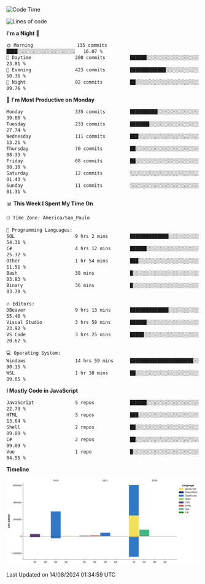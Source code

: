 <!--START_SECTION:waka-->
![Code Time](http://img.shields.io/badge/Code%20Time-2%2C626%20hrs%2040%20mins-blue)

![Lines of code](https://img.shields.io/badge/From%20Hello%20World%20I%27ve%20Written-1.1%20million%20lines%20of%20code-blue)

**I'm a Night 🦉** 

```text
🌞 Morning                135 commits         ████░░░░░░░░░░░░░░░░░░░░░   16.07 % 
🌆 Daytime                200 commits         ██████░░░░░░░░░░░░░░░░░░░   23.81 % 
🌃 Evening                423 commits         █████████████░░░░░░░░░░░░   50.36 % 
🌙 Night                  82 commits          ██░░░░░░░░░░░░░░░░░░░░░░░   09.76 % 
```
📅 **I'm Most Productive on Monday** 

```text
Monday                   335 commits         ██████████░░░░░░░░░░░░░░░   39.88 % 
Tuesday                  233 commits         ███████░░░░░░░░░░░░░░░░░░   27.74 % 
Wednesday                111 commits         ███░░░░░░░░░░░░░░░░░░░░░░   13.21 % 
Thursday                 70 commits          ██░░░░░░░░░░░░░░░░░░░░░░░   08.33 % 
Friday                   68 commits          ██░░░░░░░░░░░░░░░░░░░░░░░   08.10 % 
Saturday                 12 commits          ░░░░░░░░░░░░░░░░░░░░░░░░░   01.43 % 
Sunday                   11 commits          ░░░░░░░░░░░░░░░░░░░░░░░░░   01.31 % 
```


📊 **This Week I Spent My Time On** 

```text
🕑︎ Time Zone: America/Sao_Paulo

💬 Programming Languages: 
SQL                      9 hrs 2 mins        ██████████████░░░░░░░░░░░   54.31 % 
C#                       4 hrs 12 mins       ██████░░░░░░░░░░░░░░░░░░░   25.32 % 
Other                    1 hr 54 mins        ███░░░░░░░░░░░░░░░░░░░░░░   11.51 % 
Bash                     38 mins             █░░░░░░░░░░░░░░░░░░░░░░░░   03.83 % 
Binary                   36 mins             █░░░░░░░░░░░░░░░░░░░░░░░░   03.70 % 

🔥 Editors: 
DBeaver                  9 hrs 13 mins       ██████████████░░░░░░░░░░░   55.46 % 
Visual Studio            3 hrs 58 mins       ██████░░░░░░░░░░░░░░░░░░░   23.92 % 
VS Code                  3 hrs 25 mins       █████░░░░░░░░░░░░░░░░░░░░   20.62 % 

💻 Operating System: 
Windows                  14 hrs 59 mins      ███████████████████████░░   90.15 % 
WSL                      1 hr 38 mins        ██░░░░░░░░░░░░░░░░░░░░░░░   09.85 % 
```

**I Mostly Code in JavaScript** 

```text
JavaScript               5 repos             ██████░░░░░░░░░░░░░░░░░░░   22.73 % 
HTML                     3 repos             ███░░░░░░░░░░░░░░░░░░░░░░   13.64 % 
Shell                    2 repos             ██░░░░░░░░░░░░░░░░░░░░░░░   09.09 % 
C#                       2 repos             ██░░░░░░░░░░░░░░░░░░░░░░░   09.09 % 
Vue                      1 repo              █░░░░░░░░░░░░░░░░░░░░░░░░   04.55 % 
```



**Timeline**

![Lines of Code chart](https://raw.githubusercontent.com/jonhoffmam/jonhoffmam/master/assets/bar_graph.png)


 Last Updated on 14/08/2024 01:34:59 UTC
<!--END_SECTION:waka-->
